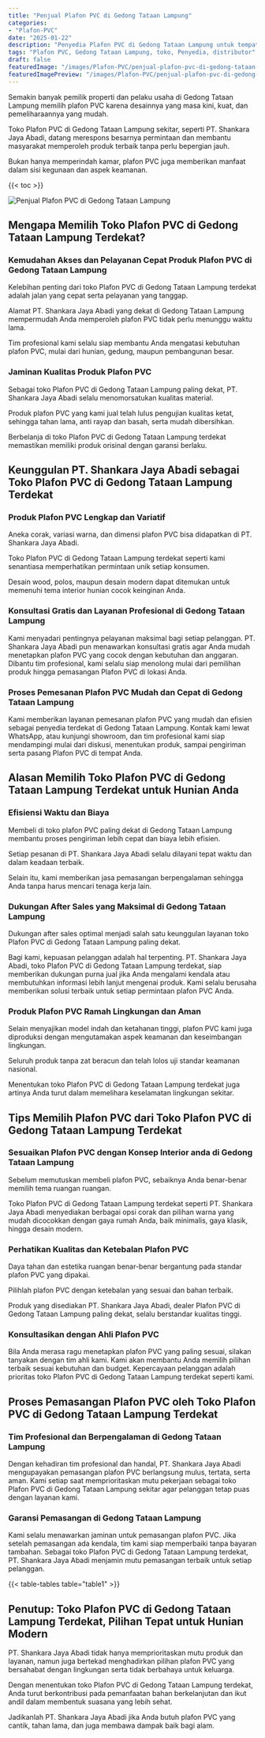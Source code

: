 ```yaml
---
title: "Penjual Plafon PVC di Gedong Tataan Lampung"
categories:
- "Plafon-PVC"
date: "2025-01-22"
description: "Penyedia Plafon PVC di Gedong Tataan Lampung untuk tempat tinggal, kantor, dan ritel. Produk berkualitas, variasi motif, warna menarik, beserta jasa penempatan oleh teknisi berpengalaman dan jaminan resmi!|Jasa penjualan Plafon PVC di Gedong Tataan Lampung untuk kebutuhan hunian, kantor, maupun toko, beserta material terbaik dan instalasi oleh tenaga ahli ahli dan garansi resmi.|Solusi Plafon PVC di Gedong Tataan Lampung yang andal bagi hunian, kantor, serta toko, bersama material terbaik dan pemasangan dikerjakan oleh tenaga ahli berpengalaman serta kepastian resmi.|Penjualan Plafon PVC di Gedong Tataan Lampung untuk rumah, office, serta ritel, beserta material terbaik dan instalasi ditangani oleh teknisi profesional, lengkap dengan jaminan resmi.}"
tags: "Plafon PVC, Gedong Tataan Lampung, toko, Penyedia, distributor"
draft: false
featuredImage: "/images/Plafon-PVC/penjual-plafon-pvc-di-gedong-tataan-lampung.png"
featuredImagePreview: "/images/Plafon-PVC/penjual-plafon-pvc-di-gedong-tataan-lampung.png"
---
```


Semakin banyak pemilik properti dan pelaku usaha di Gedong Tataan Lampung memilih plafon PVC karena desainnya yang masa kini, kuat, dan pemeliharaannya yang mudah.

Toko Plafon PVC di Gedong Tataan Lampung sekitar, seperti PT. Shankara Jaya Abadi, datang merespons besarnya permintaan dan membantu masyarakat memperoleh produk terbaik tanpa perlu bepergian jauh.

Bukan hanya memperindah kamar, plafon PVC juga memberikan manfaat dalam sisi kegunaan dan aspek keamanan.

{{< toc >}}

![Penjual Plafon PVC di Gedong Tataan Lampung](/images/Plafon-PVC/Penjual-Plafon-PVC-di-Gedong-Tataan-Lampung.png)

## Mengapa Memilih Toko Plafon PVC di Gedong Tataan Lampung Terdekat?

### Kemudahan Akses dan Pelayanan Cepat Produk Plafon PVC di Gedong Tataan Lampung

Kelebihan penting dari toko Plafon PVC di Gedong Tataan Lampung terdekat adalah jalan yang cepat serta pelayanan yang tanggap.

Alamat PT. Shankara Jaya Abadi yang dekat di Gedong Tataan Lampung mempermudah Anda memperoleh plafon PVC tidak perlu menunggu waktu lama.

Tim profesional kami selalu siap membantu Anda mengatasi kebutuhan plafon PVC, mulai dari hunian, gedung, maupun pembangunan besar.

### Jaminan Kualitas Produk Plafon PVC

Sebagai toko Plafon PVC di Gedong Tataan Lampung paling dekat, PT. Shankara Jaya Abadi selalu menomorsatukan kualitas material.

Produk plafon PVC yang kami jual telah lulus pengujian kualitas ketat, sehingga tahan lama, anti rayap dan basah, serta mudah dibersihkan.

Berbelanja di toko Plafon PVC di Gedong Tataan Lampung terdekat memastikan memiliki produk orisinal dengan garansi berlaku.

## Keunggulan PT. Shankara Jaya Abadi sebagai Toko Plafon PVC di Gedong Tataan Lampung Terdekat

### Produk Plafon PVC Lengkap dan Variatif

Aneka corak, variasi warna, dan dimensi plafon PVC bisa didapatkan di PT. Shankara Jaya Abadi.

Toko Plafon PVC di Gedong Tataan Lampung terdekat seperti kami senantiasa memperhatikan permintaan unik setiap konsumen.

Desain wood, polos, maupun desain modern dapat ditemukan untuk memenuhi tema interior hunian cocok keinginan Anda.

### Konsultasi Gratis dan Layanan Profesional di Gedong Tataan Lampung

Kami menyadari pentingnya pelayanan maksimal bagi setiap pelanggan. PT. Shankara Jaya Abadi pun menawarkan konsultasi gratis agar Anda mudah menetapkan plafon PVC yang cocok dengan kebutuhan dan anggaran. Dibantu tim profesional, kami selalu siap menolong mulai dari pemilihan produk hingga pemasangan Plafon PVC di lokasi Anda.

### Proses Pemesanan Plafon PVC Mudah dan Cepat di Gedong Tataan Lampung

Kami memberikan layanan pemesanan plafon PVC yang mudah dan efisien sebagai penyedia terdekat di Gedong Tataan Lampung. Kontak kami lewat WhatsApp, atau kunjungi showroom, dan tim profesional kami siap mendampingi mulai dari diskusi, menentukan produk, sampai pengiriman serta pasang Plafon PVC di tempat Anda.

## Alasan Memilih Toko Plafon PVC di Gedong Tataan Lampung Terdekat untuk Hunian Anda

### Efisiensi Waktu dan Biaya

Membeli di toko plafon PVC paling dekat di Gedong Tataan Lampung membantu proses pengiriman lebih cepat dan biaya lebih efisien.

Setiap pesanan di PT. Shankara Jaya Abadi selalu dilayani tepat waktu dan dalam keadaan terbaik.

Selain itu, kami memberikan jasa pemasangan berpengalaman sehingga Anda tanpa harus mencari tenaga kerja lain.

### Dukungan After Sales yang Maksimal di Gedong Tataan Lampung

Dukungan after sales optimal menjadi salah satu keunggulan layanan toko Plafon PVC di Gedong Tataan Lampung paling dekat.

Bagi kami, kepuasan pelanggan adalah hal terpenting. PT. Shankara Jaya Abadi, toko Plafon PVC di Gedong Tataan Lampung terdekat, siap memberikan dukungan purna jual jika Anda mengalami kendala atau membutuhkan informasi lebih lanjut mengenai produk. Kami selalu berusaha memberikan solusi terbaik untuk setiap permintaan plafon PVC Anda.

### Produk Plafon PVC Ramah Lingkungan dan Aman

Selain menyajikan model indah dan ketahanan tinggi, plafon PVC kami juga diproduksi dengan mengutamakan aspek keamanan dan keseimbangan lingkungan.

Seluruh produk tanpa zat beracun dan telah lolos uji standar keamanan nasional.

Menentukan toko Plafon PVC di Gedong Tataan Lampung terdekat juga artinya Anda turut dalam memelihara keselamatan lingkungan sekitar.

## Tips Memilih Plafon PVC dari Toko Plafon PVC di Gedong Tataan Lampung Terdekat

### Sesuaikan Plafon PVC dengan Konsep Interior anda di Gedong Tataan Lampung

Sebelum memutuskan membeli plafon PVC, sebaiknya Anda benar-benar memilih tema ruangan ruangan.

Toko Plafon PVC di Gedong Tataan Lampung terdekat seperti PT. Shankara Jaya Abadi menyediakan berbagai opsi corak dan pilihan warna yang mudah dicocokkan dengan gaya rumah Anda, baik minimalis, gaya klasik, hingga desain modern.

### Perhatikan Kualitas dan Ketebalan Plafon PVC

Daya tahan dan estetika ruangan benar-benar bergantung pada standar plafon PVC yang dipakai.

Pilihlah plafon PVC dengan ketebalan yang sesuai dan bahan terbaik.

Produk yang disediakan PT. Shankara Jaya Abadi, dealer Plafon PVC di Gedong Tataan Lampung paling dekat, selalu berstandar kualitas tinggi.

### Konsultasikan dengan Ahli Plafon PVC

Bila Anda merasa ragu menetapkan plafon PVC yang paling sesuai, silakan tanyakan dengan tim ahli kami. Kami akan membantu Anda memilih pilihan terbaik sesuai kebutuhan dan budget. Kepercayaan pelanggan adalah prioritas toko Plafon PVC di Gedong Tataan Lampung terdekat seperti kami.

## Proses Pemasangan Plafon PVC oleh Toko Plafon PVC di Gedong Tataan Lampung Terdekat

### Tim Profesional dan Berpengalaman di Gedong Tataan Lampung

Dengan kehadiran tim profesional dan handal, PT. Shankara Jaya Abadi mengupayakan pemasangan plafon PVC berlangsung mulus, tertata, serta aman. Kami setiap saat memprioritaskan mutu pekerjaan sebagai toko Plafon PVC di Gedong Tataan Lampung sekitar agar pelanggan tetap puas dengan layanan kami.

### Garansi Pemasangan di Gedong Tataan Lampung

Kami selalu menawarkan jaminan untuk pemasangan plafon PVC. Jika setelah pemasangan ada kendala, tim kami siap memperbaiki tanpa bayaran tambahan. Sebagai toko Plafon PVC di Gedong Tataan Lampung terdekat, PT. Shankara Jaya Abadi menjamin mutu pemasangan terbaik untuk setiap pelanggan.

{{< table-tables table="table1" >}}

## Penutup: Toko Plafon PVC di Gedong Tataan Lampung Terdekat, Pilihan Tepat untuk Hunian Modern

PT. Shankara Jaya Abadi tidak hanya memprioritaskan mutu produk dan layanan, namun juga bertekad menghadirkan pilihan plafon PVC yang bersahabat dengan lingkungan serta tidak berbahaya untuk keluarga.

Dengan menentukan toko Plafon PVC di Gedong Tataan Lampung terdekat, Anda turut berkontribusi pada pemanfaatan bahan berkelanjutan dan ikut andil dalam membentuk suasana yang lebih sehat.

Jadikanlah PT. Shankara Jaya Abadi jika Anda butuh plafon PVC yang cantik, tahan lama, dan juga membawa dampak baik bagi alam.

